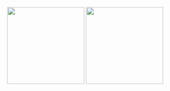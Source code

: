 <img height="180em" src="https://github-readme-stats.vercel.app/api?username=andre-sqr&show_icons=true&theme=rose_pine"> 
<img height="180em" src="https://github-readme-stats.vercel.app/api/top-langs/?username=andre-sqr&layout=compact&langs_count=16&theme=rose_pine">

